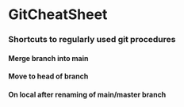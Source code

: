 # GitCheatSheet

### Shortcuts to regularly used git procedures

#### Merge branch into main

#### Move to head of branch

#### On local after renaming of main/master branch
